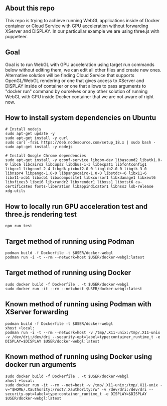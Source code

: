 ## About this repo
This repo is trying to achieve running WebGL applications inside of Docker container or Cloud Service with GPU acceleration without forwarding XServer and DISPLAY. In our particullar example we are using three.js with puppeteer.

## Goal
Goal is to run WebGL with GPU acceleration using target run commands below without editing them, we can edit all other files and create new ones. Alternative solution will be finding Cloud Service that supports OpenGL/WebGL rendering or one that gives access to XServer and DISPLAY inside of container or one that allows to pass arguments to "docker run" command by ourselves or any other solution of running WebGL with GPU inside Docker container that we are not aware of right now.

## How to install system dependencies on Ubuntu
```shell
# Install nodejs
sudo apt-get update -y
sudo apt-get install -y curl
sudo curl -fsSL https://deb.nodesource.com/setup_18.x | sudo bash -
sudo apt-get install -y nodejs

# Install Google Chrome dependencies
sudo apt-get install -y gconf-service libgbm-dev libasound2 libatk1.0-0 libc6 libcairo2 libcups2 libdbus-1-3 libexpat1 libfontconfig1 libgcc1 libgconf-2-4 libgdk-pixbuf2.0-0 libglib2.0-0 libgtk-3-0 libnspr4 libpango-1.0-0 libpangocairo-1.0-0 libstdc++6 libx11-6 libx11-xcb1 libxcb1 libxcomposite1 libxcursor1 libxdamage1 libxext6 libxfixes3 libxi6 libxrandr2 libxrender1 libxss1 libxtst6 ca-certificates fonts-liberation libappindicator1 libnss3 lsb-release xdg-utils
```

## How to locally run GPU acceleration test and three.js rendering test
```shell
npm run test
```

## Target method of running using Podman
```shell
podman build -f Dockerfile -t $USER/docker-webgl
podman run -i -t --rm --network=host $USER/docker-webgl:latest
```

## Target method of running using Docker
```shell
sudo docker build -f Dockerfile . -t $USER/docker-webgl
sudo docker run -it --rm --net=host $USER/docker-webgl:latest
```

## Known method of running using Podman with XServer forwarding
```shell
podman build -f Dockerfile -t $USER/docker-webgl
xhost +local:
podman run -i -t --rm --network=host -v /tmp/.X11-unix:/tmp/.X11-unix -v /dev/dri:/dev/dri --security-opt=label=type:container_runtime_t -e DISPLAY=$DISPLAY $USER/docker-webgl:latest
```

## Known method of running using Docker using docker run arguments
```shell
sudo docker build -f Dockerfile . -t $USER/docker-webgl
xhost +local:
sudo docker run -it --rm --net=host -v /tmp/.X11-unix:/tmp/.X11-unix -v="$HOME/.Xauthority:/root/.Xauthority:rw" -v /dev/dri:/dev/dri --security-opt=label=type:container_runtime_t -e DISPLAY=$DISPLAY $USER/docker-webgl:latest
```
